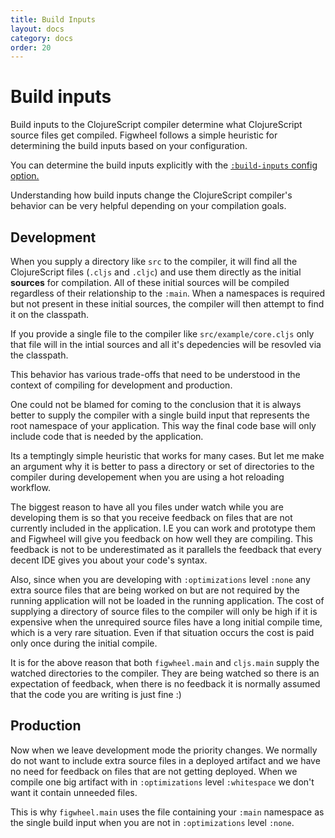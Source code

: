 ```yaml
---
title: Build Inputs
layout: docs
category: docs
order: 20
---
```


# Build inputs

<div class="lead-in"><p>Build inputs to the ClojureScript compiler
determine what ClojureScript source files get compiled. Figwheel
follows a simple heuristic for determining the build inputs based on
your configuration.</p>
You can determine the build inputs explicitly with the <a href="../config-options#build-inputs"><code>:build-inputs</code> config option.</a>
</div>

Understanding how build inputs change the ClojureScript compiler's
behavior can be very helpful depending on your compilation goals.

## Development

When you supply a directory like `src` to the compiler, it will find
all the ClojureScript files (`.cljs` and `.cljc`) and use them
directly as the initial **sources** for compilation. All of these
initial sources will be compiled regardless of their relationship to
the `:main`. When a namespaces is required but not present in these
initial sources, the compiler will then attempt to find it on the
classpath.

If you provide a single file to the compiler like
`src/example/core.cljs` only that file will in the intial sources and
all it's depedencies will be resovled via the classpath.

This behavior has various trade-offs that need to be understood in the
context of compiling for development and production.

One could not be blamed for coming to the conclusion that it is always
better to supply the compiler with a single build input that
represents the root namespace of your application. This way the final
code base will only include code that is needed by the application.

Its a temptingly simple heuristic that works for many cases. But let
me make an argument why it is better to pass a directory or set of
directories to the compiler during developement when you are using a
hot reloading workflow.

The biggest reason to have all you files under watch while you are
developing them is so that you receive feedback on files that are not
currently included in the application.  I.E you can work and prototype
them and Figwheel will give you feedback on how well they are
compiling. This feedback is not to be underestimated as it parallels
the feedback that every decent IDE gives you about your code's syntax.

Also, since when you are developing with `:optimizations` level
`:none` any extra source files that are being worked on but are not
required by the running application will not be loaded in the running
application. The cost of supplying a directory of source files to the
compiler will only be high if it is expensive when the unrequired
source files have a long initial compile time, which is a very rare
situation. Even if that situation occurs the cost is paid only
once during the initial compile.

It is for the above reason that both `figwheel.main` and `cljs.main`
supply the watched directories to the compiler. They are being watched
so there is an expectation of feedback, when there is no feedback it
is normally assumed that the code you are writing is just fine :)

## Production

Now when we leave development mode the priority changes. We normally
do not want to include extra source files in a deployed artifact and
we have no need for feedback on files that are not getting
deployed. When we compile one big artifact with in `:optimizations`
level `:whitespace` we don't want it contain unneeded files.

This is why `figwheel.main` uses the file containing your `:main`
namespace as the single build input when you are not in
`:optimizations` level `:none`.








